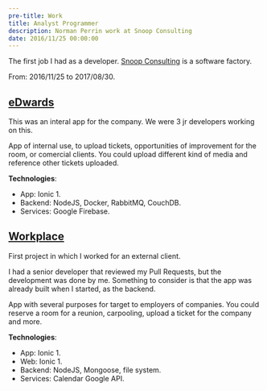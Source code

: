 ```yaml
---
pre-title: Work
title: Analyst Programmer
description: Norman Perrin work at Snoop Consulting
date: 2016/11/25 00:00:00
---
```


The first job I had as a developer. [Snoop Consulting](https://www.snoopconsulting.com) is a software factory.

From: 2016/11/25 to 2017/08/30.

## [eDwards](https://youtu.be/YgZmk5YSLRc)

This was an interal app for the company. We were 3 jr developers working on this.

App of internal use, to upload tickets, opportunities of improvement for the room, or comercial clients.
You could upload different kind of media and reference other tickets uploaded.

**Technologies**:

- App: Ionic 1.
- Backend: NodeJS, Docker, RabbitMQ, CouchDB.
- Services: Google Firebase.

## [Workplace](https://youtu.be/wh1eJuMH8gQ)

First project in which I worked for an external client.

I had a senior developer that reviewed my Pull Requests, but the development was done by me. Something to consider is that the app was already built when I started, as the backend.

App with several purposes for target to employers of companies.
You could reserve a room for a reunion, carpooling, upload a ticket for the company and more.

**Technologies**:

- App: Ionic 1.
- Web: Ionic 1.
- Backend: NodeJS, Mongoose, file system.
- Services: Calendar Google API.

